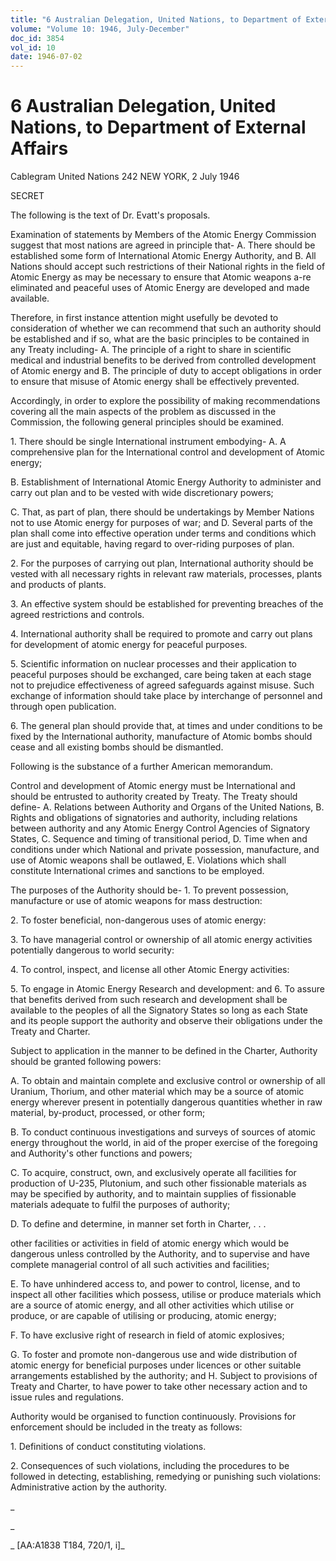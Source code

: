 ```yaml
---
title: "6 Australian Delegation, United Nations, to Department of External Affairs"
volume: "Volume 10: 1946, July-December"
doc_id: 3854
vol_id: 10
date: 1946-07-02
---
```


# 6 Australian Delegation, United Nations, to Department of External Affairs

Cablegram United Nations 242 NEW YORK, 2 July 1946

SECRET

The following is the text of Dr. Evatt's proposals.

Examination of statements by Members of the Atomic Energy Commission suggest that most nations are agreed in principle that- A. There should be established some form of International Atomic Energy Authority, and B. All Nations should accept such restrictions of their National rights in the field of Atomic Energy as may be necessary to ensure that Atomic weapons a-re eliminated and peaceful uses of Atomic Energy are developed and made available.

Therefore, in first instance attention might usefully be devoted to consideration of whether we can recommend that such an authority should be established and if so, what are the basic principles to be contained in any Treaty including- A. The principle of a right to share in scientific medical and industrial benefits to be derived from controlled development of Atomic energy and B. The principle of duty to accept obligations in order to ensure that misuse of Atomic energy shall be effectively prevented.

Accordingly, in order to explore the possibility of making recommendations covering all the main aspects of the problem as discussed in the Commission, the following general principles should be examined.

1\. There should be single International instrument embodying- A. A comprehensive plan for the International control and development of Atomic energy;

B. Establishment of International Atomic Energy Authority to administer and carry out plan and to be vested with wide discretionary powers;

C. That, as part of plan, there should be undertakings by Member Nations not to use Atomic energy for purposes of war; and D. Several parts of the plan shall come into effective operation under terms and conditions which are just and equitable, having regard to over-riding purposes of plan.

2\. For the purposes of carrying out plan, International authority should be vested with all necessary rights in relevant raw materials, processes, plants and products of plants.

3\. An effective system should be established for preventing breaches of the agreed restrictions and controls.

4\. International authority shall be required to promote and carry out plans for development of atomic energy for peaceful purposes.

5\. Scientific information on nuclear processes and their application to peaceful purposes should be exchanged, care being taken at each stage not to prejudice effectiveness of agreed safeguards against misuse. Such exchange of information should take place by interchange of personnel and through open publication.

6\. The general plan should provide that, at times and under conditions to be fixed by the International authority, manufacture of Atomic bombs should cease and all existing bombs should be dismantled.

Following is the substance of a further American memorandum.

Control and development of Atomic energy must be International and should be entrusted to authority created by Treaty. The Treaty should define- A. Relations between Authority and Organs of the United Nations, B. Rights and obligations of signatories and authority, including relations between authority and any Atomic Energy Control Agencies of Signatory States, C. Sequence and timing of transitional period, D. Time when and conditions under which National and private possession, manufacture, and use of Atomic weapons shall be outlawed, E. Violations which shall constitute International crimes and sanctions to be employed.

The purposes of the Authority should be- 1. To prevent possession, manufacture or use of atomic weapons for mass destruction:

2\. To foster beneficial, non-dangerous uses of atomic energy:

3\. To have managerial control or ownership of all atomic energy activities potentially dangerous to world security:

4\. To control, inspect, and license all other Atomic Energy activities:

5\. To engage in Atomic Energy Research and development: and 6. To assure that benefits derived from such research and development shall be available to the peoples of all the Signatory States so long as each State and its people support the authority and observe their obligations under the Treaty and Charter.

Subject to application in the manner to be defined in the Charter, Authority should be granted following powers:

A. To obtain and maintain complete and exclusive control or ownership of all Uranium, Thorium, and other material which may be a source of atomic energy wherever present in potentially dangerous quantities whether in raw material, by-product, processed, or other form;

B. To conduct continuous investigations and surveys of sources of atomic energy throughout the world, in aid of the proper exercise of the foregoing and Authority's other functions and powers;

C. To acquire, construct, own, and exclusively operate all facilities for production of U-235, Plutonium, and such other fissionable materials as may be specified by authority, and to maintain supplies of fissionable materials adequate to fulfil the purposes of authority;

D. To define and determine, in manner set forth in Charter, . . .

other facilities or activities in field of atomic energy which would be dangerous unless controlled by the Authority, and to supervise and have complete managerial control of all such activities and facilities;

E. To have unhindered access to, and power to control, license, and to inspect all other facilities which possess, utilise or produce materials which are a source of atomic energy, and all other activities which utilise or produce, or are capable of utilising or producing, atomic energy;

F. To have exclusive right of research in field of atomic explosives;

G. To foster and promote non-dangerous use and wide distribution of atomic energy for beneficial purposes under licences or other suitable arrangements established by the authority; and H. Subject to provisions of Treaty and Charter, to have power to take other necessary action and to issue rules and regulations.

Authority would be organised to function continuously. Provisions for enforcement should be included in the treaty as follows:

1\. Definitions of conduct constituting violations.

2\. Consequences of such violations, including the procedures to be followed in detecting, establishing, remedying or punishing such violations: Administrative action by the authority.

_

_

_ [AA:A1838 T184, 720/1, i]_
